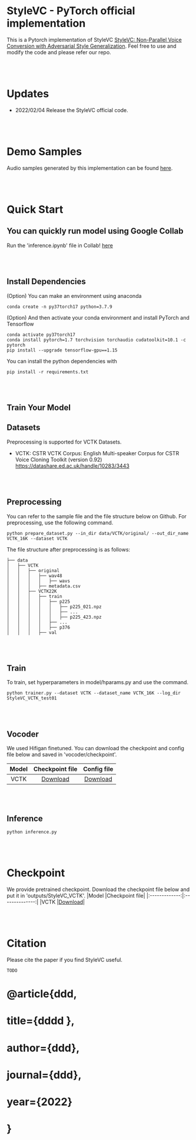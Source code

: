 <!-- VS code에서 markdown preview > contorl + shift +v

-->


# StyleVC - PyTorch official implementation

This is a Pytorch implementation of StyleVC [StyleVC: Non-Parallel Voice Conversion with Adversarial Style Generalization](https://github.com/intory89/StyleVC). Feel free to use and modify the code and please refer our repo.

<br><br>
# Updates
+ 2022/02/04 Release the StyleVC official code.

<br><br>
# Demo Samples
Audio samples generated by this implementation can be found [here](https://prml-lab-speech-team.github.io/demo/insun-hwang/StyleVC/).

<br><br>
# Quick Start
## You can quickly run model using Google Collab
Run the 'inference.ipynb' file in Collab! [here](https://drive.google.com/file/d/1Dr9CKOAME8iu1G1YIRm6asFLgPaGiLUT/view?usp=sharing)


<br><br>
## Install Dependencies
(Option) You can make an environment using anaconda
```
conda create -n py37torch17 python=3.7.9
```

(Option) And then activate your conda environment and install PyTorch and Tensorflow
```
conda activate py37torch17
conda install pytorch=1.7 torchvision torchaudio cudatoolkit=10.1 -c pytorch
pip install --upgrade tensorflow-gpu==1.15
```

You can install the python dependencies with
```
pip install -r requirements.txt
```

<br><br>
## Train Your Model
## Datasets
Preprocessing is supported for VCTK Datasets. 
+ VCTK: CSTR VCTK Corpus: English Multi-speaker Corpus for CSTR Voice Cloning Toolkit (version 0.92)
https://datashare.ed.ac.uk/handle/10283/3443

<br><br>
## Preprocessing
You can refer to the sample file and the file structure below on Github. For preprocessing, use the following command.

```
python prepare_dataset.py --in_dir data/VCTK/original/ --out_dir_name VCTK_16K --dataset VCTK
```




The file structure after preprocessing is as follows:
```
├── data
│   ├── VCTK
│   │   ├── original    
│   │   │   ├── wav48
│   │   │   │   ├── wavs
│   │   │   ├── metadata.csv
│   │   ├── VCTK22K   
│   │   │   ├── train
│   │   │   │   ├── p225
│   │   │   │   │   ├── p225_021.npz
│   │   │   │   │   ├── ...
│   │   │   │   │   ├── p225_423.npz
│   │   │   │   ├── ...
│   │   │   │   ├── p376
│   │   │   ├── val
```

<br><br>
## Train
To train, set hyperparameters in model/hparams.py and use the command.
```
python trainer.py --dataset VCTK --dataset_name VCTK_16K --log_dir StyleVC_VCTK_test01
```


<br><br>
## Vocoder
We used Hifigan finetuned. You can download the checkpoint and config file below and saved in 'vocoder/checkpoint'.

|Model          |Checkpoint file|Config file|
|:-------------:|:--------------:|:--------------:|
|VCTK           |[Download](https://drive.google.com/file/d/161vOpseswWQXrMhYs4TF1EBsHaaSmdoC/view?usp=sharing)| [Download](https://drive.google.com/file/d/1lZsurL1LINIKqHOa0MRb7zqnfeH1kGaQ/view?usp=sharing)|



<br><br>
## Inference
```
python inference.py
```

<br><br>
# Checkpoint
We provide pretrained checkpoint. Download the checkpoint file below and put it in 'outputs/StyleVC_VCTK'.
|Model          |Checkpoint file|
|:-------------:|:--------------:|
|VCTK           |[Download](https://drive.google.com/file/d/1AUZXNIun5TvZB-tLxa5xHAc4Hn0HBnC9/view?usp=sharing)|


<br><br>
# Citation
Please cite the paper if you find StyleVC useful.
```
TODO
```
# @article{ddd,
#   title={dddd },
#   author={ddd},
#   journal={ddd},
#   year={2022}
# }
